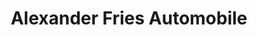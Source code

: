 ---
title: "Alexander Fries Automobile"
url: /heuchelheim/alexander-fries-automobile/
shop: Autohaus
---